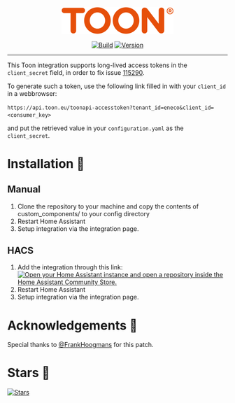 <div align="center">
  <img src="https://raw.githubusercontent.com/opslag/toon/master/.github/logo.png" title="Logo" style="max-width:100%;" width="256" />
</div>
<div align="center">
  
  [![Build](https://github.com/opslag/toon/actions/workflows/build.yml/badge.svg)](https://github.com/opslag/toon)
  [![Version](https://img.shields.io/github/v/tag/opslag/toon?label=version&sort=semver&color=066da5)](https://github.com/opslag/toon)

</div>
<hr />

This Toon integration supports long-lived access tokens in the `client_secret` field, in order to fix issue [115290](https://github.com/home-assistant/core/issues/115290).

To generate such a token, use the following link filled in with your `client_id` in a webbrowser:

`https://api.toon.eu/toonapi-accesstoken?tenant_id=eneco&client_id=<consumer_key>`

and put the retrieved value in your `configuration.yaml` as the `client_secret`.

# Installation  🚀

## Manual

1. Clone the repository to your machine and copy the contents of custom_components/ to your config directory
2. Restart Home Assistant
3. Setup integration via the integration page.

## HACS

1. Add the integration through this link:
   [![Open your Home Assistant instance and open a repository inside the Home Assistant Community Store.](https://my.home-assistant.io/badges/hacs_repository.svg)](https://my.home-assistant.io/redirect/hacs_repository/?owner=opslag&repository=toon&category=integration)
2. Restart Home Assistant
3. Setup integration via the integration page.

# Acknowledgements 🙏
 
Special thanks to [@FrankHoogmans](https://github.com/FrankHoogmans) for this patch.

# Stars 🌟
[![Stars](https://starchart.cc/opslag/toon.svg?variant=adaptive)](https://starchart.cc/opslag/toon)
